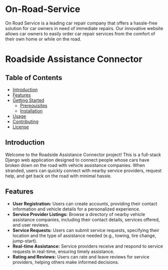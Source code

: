 # On-Road-Service
On Road Service is a leading car repair company that offers a hassle-free solution for car owners in need of immediate repairs. Our innovative website allows car owners to easily order car repair services from the comfort of their own home or while on the road.
# Roadside Assistance Connector

## Table of Contents
- [Introduction](#introduction)
- [Features](#features)
- [Getting Started](#getting-started)
  - [Prerequisites](#prerequisites)
  - [Installation](#installation)
- [Usage](#usage)
- [Contributing](#contributing)
- [License](#license)

## Introduction
Welcome to the Roadside Assistance Connector project! This is a full-stack Django web application designed to connect people whose cars have broken down on the road with vehicle assistance companies. When stranded, users can quickly connect with nearby service providers, request help, and get back on the road with minimal hassle.

## Features
- **User Registration:** Users can create accounts, providing their contact information and vehicle details for a personalized experience.
- **Service Provider Listings:** Browse a directory of nearby vehicle assistance companies, including their contact details, services offered, and user reviews.
- **Service Requests:** Users can submit service requests, specifying their location and the type of assistance needed (e.g., towing, tire change, jump-start).
- **Real-time Assistance:** Service providers receive and respond to service requests in real-time, ensuring timely assistance.
- **Rating and Reviews:** Users can rate and leave reviews for service providers, helping others make informed decisions.

